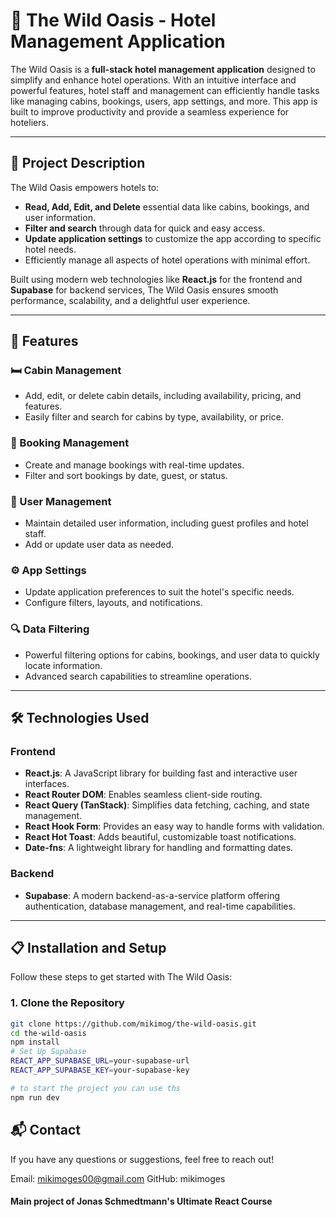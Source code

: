 # 🌴 The Wild Oasis - Hotel Management Application

The Wild Oasis is a **full-stack hotel management application** designed to simplify and enhance hotel operations. With an intuitive interface and powerful features, hotel staff and management can efficiently handle tasks like managing cabins, bookings, users, app settings, and more. This app is built to improve productivity and provide a seamless experience for hoteliers.

---

## 🏨 Project Description

The Wild Oasis empowers hotels to:

- **Read, Add, Edit, and Delete** essential data like cabins, bookings, and user information.
- **Filter and search** through data for quick and easy access.
- **Update application settings** to customize the app according to specific hotel needs.
- Efficiently manage all aspects of hotel operations with minimal effort.

Built using modern web technologies like **React.js** for the frontend and **Supabase** for backend services, The Wild Oasis ensures smooth performance, scalability, and a delightful user experience.

---

## 🚀 Features

### 🛏️ Cabin Management

- Add, edit, or delete cabin details, including availability, pricing, and features.
- Easily filter and search for cabins by type, availability, or price.

### 📆 Booking Management

- Create and manage bookings with real-time updates.
- Filter and sort bookings by date, guest, or status.

### 👥 User Management

- Maintain detailed user information, including guest profiles and hotel staff.
- Add or update user data as needed.

### ⚙️ App Settings

- Update application preferences to suit the hotel's specific needs.
- Configure filters, layouts, and notifications.

### 🔍 Data Filtering

- Powerful filtering options for cabins, bookings, and user data to quickly locate information.
- Advanced search capabilities to streamline operations.

---

## 🛠️ Technologies Used

### Frontend

- **React.js**: A JavaScript library for building fast and interactive user interfaces.
- **React Router DOM**: Enables seamless client-side routing.
- **React Query (TanStack)**: Simplifies data fetching, caching, and state management.
- **React Hook Form**: Provides an easy way to handle forms with validation.
- **React Hot Toast**: Adds beautiful, customizable toast notifications.
- **Date-fns**: A lightweight library for handling and formatting dates.

### Backend

- **Supabase**: A modern backend-as-a-service platform offering authentication, database management, and real-time capabilities.

---

## 📋 Installation and Setup

Follow these steps to get started with The Wild Oasis:

### 1. Clone the Repository

```bash
git clone https://github.com/mikimog/the-wild-oasis.git
cd the-wild-oasis
npm install
# Set Up Supabase
REACT_APP_SUPABASE_URL=your-supabase-url
REACT_APP_SUPABASE_KEY=your-supabase-key

# to start the project you can use ths
npm run dev


```

## 📬 Contact

If you have any questions or suggestions, feel free to reach out!

Email: mikimoges00@gmail.com
GitHub: mikimoges

#### Main project of Jonas Schmedtmann's Ultimate React Course
